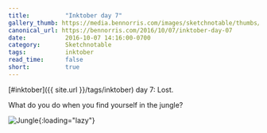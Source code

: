 ```yaml
---
title:          "Inktober day 7"
gallery_thumb: https://media.bennorris.com/images/sketchnotable/thumbs/inktober-day-07.jpg
canonical_url: https://bennorris.com/2016/10/07/inktober-day-07
date:           2016-10-07 14:16:00-0700
category:       Sketchnotable
tags:           inktober
read_time:      false
short:          true
---
```

[#inktober]({{ site.url }}/tags/inktober) day 7: Lost.

What do you do when you find yourself in the jungle?

![Jungle](https://media.bennorris.com/images/sketchnotable/inktober-2016/inktober-day-07.jpg){:loading="lazy"}
